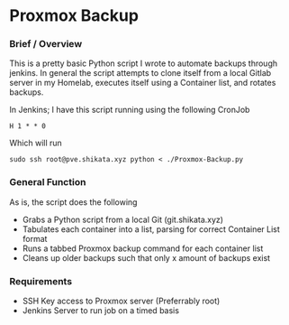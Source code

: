 # Proxmox Backup

### Brief / Overview
This is a pretty basic Python script I wrote to automate backups through jenkins. In general the script attempts to clone itself from a local Gitlab server in my Homelab, executes itself using a Container list, and rotates backups. 

In Jenkins; I have this script running using the following CronJob
```
H 1 * * 0
```
Which will run
```
sudo ssh root@pve.shikata.xyz python < ./Proxmox-Backup.py
```

### General Function

As is, the script does the following
* Grabs a Python script from a local Git (git.shikata.xyz)
* Tabulates each container into a list, parsing for correct Container List format
* Runs a tabbed Proxmox backup command for each container list
* Cleans up older backups such that only x amount of backups exist

### Requirements
- SSH Key access to Proxmox server (Preferrably root)
- Jenkins Server to run job on a timed basis
